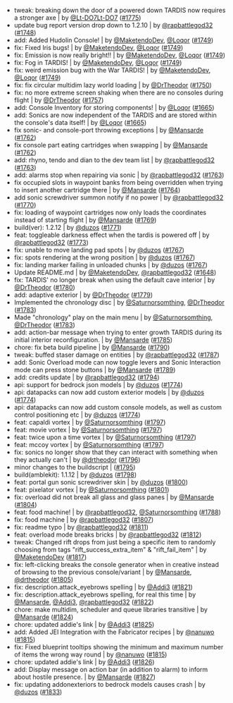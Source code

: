 - tweak: breaking down the door of a powered down TARDIS now requires a stronger axe | by [@Lt-DO7Lt-DO7](https://github.com/Lt-DO7) ([#1775](https://github.com/amblelabs/ait/pull/1775))
- update bug report version drop down to 1.2.10 | by [@rapbattlegod32](https://github.com/rapbattlegod32) ([#1748](https://github.com/amblelabs/ait/pull/1748))
- add: Added Hudolin Console! | by [@MaketendoDev](https://github.com/MaketendoDev), [@Loqor](https://github.com/Loqor) ([#1749](https://github.com/amblelabs/ait/pull/1749))
- fix: Fixed Iris bugs! | by [@MaketendoDev](https://github.com/MaketendoDev), [@Loqor](https://github.com/Loqor) ([#1749](https://github.com/amblelabs/ait/pull/1749))
- fix: Emission is now really bright!! | by [@MaketendoDev](https://github.com/MaketendoDev), [@Loqor](https://github.com/Loqor) ([#1749](https://github.com/amblelabs/ait/pull/1749))
- fix: Fog in TARDIS! | by [@MaketendoDev](https://github.com/MaketendoDev), [@Loqor](https://github.com/Loqor) ([#1749](https://github.com/amblelabs/ait/pull/1749))
- fix: weird emission bug with the War TARDIS! | by [@MaketendoDev](https://github.com/MaketendoDev), [@Loqor](https://github.com/Loqor) ([#1749](https://github.com/amblelabs/ait/pull/1749))
- fix: fix circular multidim lazy world loading | by [@DrTheodor](https://github.com/DrTheodor) ([#1750](https://github.com/amblelabs/ait/pull/1750))
- fix: no more extreme screen shaking when there are no consoles during flight | by [@DrTheodor](https://github.com/DrTheodor) ([#1757](https://github.com/amblelabs/ait/pull/1757))
- add: Console Inventory for storing components! | by [@Loqor](https://github.com/Loqor) ([#1665](https://github.com/amblelabs/ait/pull/1665))
- add: Sonics are now independent of the TARDIS and are stored within the console's data itself! | by [@Loqor](https://github.com/Loqor) ([#1665](https://github.com/amblelabs/ait/pull/1665))
- fix sonic- and console-port throwing exceptions | by [@Mansarde](https://github.com/Mansarde) ([#1762](https://github.com/amblelabs/ait/pull/1762))
- fix console part eating cartridges when swapping | by [@Mansarde](https://github.com/Mansarde) ([#1762](https://github.com/amblelabs/ait/pull/1762))
- add: rhyno, tendo and dian to the dev team list | by [@rapbattlegod32](https://github.com/rapbattlegod32) ([#1763](https://github.com/amblelabs/ait/pull/1763))
- add: alarms stop when repairing via sonic | by [@rapbattlegod32](https://github.com/rapbattlegod32) ([#1763](https://github.com/amblelabs/ait/pull/1763))
- fix occupied slots in waypoint banks from being overridden when trying to insert another cartridge there | by [@Mansarde](https://github.com/Mansarde) ([#1764](https://github.com/amblelabs/ait/pull/1764))
- add sonic screwdriver summon notify if no power | by [@rapbattlegod32](https://github.com/rapbattlegod32) ([#1770](https://github.com/amblelabs/ait/pull/1770))
- fix: loading of waypoint cartridges now only loads the coordinates instead of starting flight | by [@Mansarde](https://github.com/Mansarde) ([#1769](https://github.com/amblelabs/ait/pull/1769))
- build(ver): 1.2.12 | by [@duzos](https://github.com/duzos) ([#1771](https://github.com/amblelabs/ait/pull/1771))
- feat: toggleable darkness effect when the tardis is powered off | by [@rapbattlegod32](https://github.com/rapbattlegod32) ([#1773](https://github.com/amblelabs/ait/pull/1773))
- fix: unable to move landing pad spots | by [@duzos](https://github.com/duzos) ([#1767](https://github.com/amblelabs/ait/pull/1767))
- fix: spots rendering at the wrong position | by [@duzos](https://github.com/duzos) ([#1767](https://github.com/amblelabs/ait/pull/1767))
- fix: landing marker failing in unloaded chunks | by [@duzos](https://github.com/duzos) ([#1767](https://github.com/amblelabs/ait/pull/1767))
- Update README.md | by [@MaketendoDev](https://github.com/MaketendoDev), [@rapbattlegod32](https://github.com/rapbattlegod32) ([#1648](https://github.com/amblelabs/ait/pull/1648))
- fix: TARDIS' no longer break when using the default cave interior | by [@DrTheodor](https://github.com/DrTheodor) ([#1780](https://github.com/amblelabs/ait/pull/1780))
- add: adaptive exterior | by [@DrTheodor](https://github.com/DrTheodor) ([#1779](https://github.com/amblelabs/ait/pull/1779))
- Implemented the chronology disc | by [@Saturnorsomthing](https://github.com/Saturnorsomthing), [@DrTheodor](https://github.com/DrTheodor) ([#1783](https://github.com/amblelabs/ait/pull/1783))
- Made "chronology" play on the main menu | by [@Saturnorsomthing](https://github.com/Saturnorsomthing), [@DrTheodor](https://github.com/DrTheodor) ([#1783](https://github.com/amblelabs/ait/pull/1783))
- add: action-bar message when trying to enter growth TARDIS during its initial interior reconfiguration. | by [@Mansarde](https://github.com/Mansarde) ([#1785](https://github.com/amblelabs/ait/pull/1785))
- chore: fix beta build pipeline | by [@Mansarde](https://github.com/Mansarde) ([#1790](https://github.com/amblelabs/ait/pull/1790))
- tweak: buffed staser damage on entities | by [@rapbattlegod32](https://github.com/rapbattlegod32) ([#1787](https://github.com/amblelabs/ait/pull/1787))
- add: Sonic Overload mode can now toggle levers and Sonic Interaction mode can press stone buttons | by [@Mansarde](https://github.com/Mansarde) ([#1789](https://github.com/amblelabs/ait/pull/1789))
- add: credits update | by [@rapbattlegod32](https://github.com/rapbattlegod32) ([#1794](https://github.com/amblelabs/ait/pull/1794))
- api: support for bedrock json models | by [@duzos](https://github.com/duzos) ([#1774](https://github.com/amblelabs/ait/pull/1774))
- api: datapacks can now add custom exterior models | by [@duzos](https://github.com/duzos) ([#1774](https://github.com/amblelabs/ait/pull/1774))
- api: datapacks can now add custom console models, as well as custom control positioning etc | by [@duzos](https://github.com/duzos) ([#1774](https://github.com/amblelabs/ait/pull/1774))
- feat: capaldi vortex | by [@Saturnorsomthing](https://github.com/Saturnorsomthing) ([#1797](https://github.com/amblelabs/ait/pull/1797))
- feat: movie vortex | by [@Saturnorsomthing](https://github.com/Saturnorsomthing) ([#1797](https://github.com/amblelabs/ait/pull/1797))
- feat: twice upon a time vortex | by [@Saturnorsomthing](https://github.com/Saturnorsomthing) ([#1797](https://github.com/amblelabs/ait/pull/1797))
- feat: mccoy vortex | by [@Saturnorsomthing](https://github.com/Saturnorsomthing) ([#1797](https://github.com/amblelabs/ait/pull/1797))
- fix: sonics no longer show that they can interact with something when they actually can't | by [@drtheodor](https://github.com/drtheodor) ([#1796](https://github.com/amblelabs/ait/pull/1796))
- minor changes to the buildscript | ([#1795](https://github.com/amblelabs/ait/pull/1795))
- build(amblekit): 1.1.12 | by [@duzos](https://github.com/duzos) ([#1798](https://github.com/amblelabs/ait/pull/1798))
- feat: portal gun sonic screwdriver skin | by [@duzos](https://github.com/duzos) ([#1800](https://github.com/amblelabs/ait/pull/1800))
- feat: pixelator vortex | by [@Saturnorsomthing](https://github.com/Saturnorsomthing) ([#1801](https://github.com/amblelabs/ait/pull/1801))
- fix: overload did not break all glass and glass panes | by [@Mansarde](https://github.com/Mansarde) ([#1804](https://github.com/amblelabs/ait/pull/1804))
- feat: food machine! | by [@rapbattlegod32](https://github.com/rapbattlegod32), [@Saturnorsomthing](https://github.com/Saturnorsomthing) ([#1788](https://github.com/amblelabs/ait/pull/1788))
- fix: food machine | by [@rapbattlegod32](https://github.com/rapbattlegod32) ([#1807](https://github.com/amblelabs/ait/pull/1807))
- fix: readme typo | by [@rapbattlegod32](https://github.com/rapbattlegod32) ([#1811](https://github.com/amblelabs/ait/pull/1811))
- feat: overload mode breaks bricks | by [@rapbattlegod32](https://github.com/rapbattlegod32) ([#1812](https://github.com/amblelabs/ait/pull/1812))
- tweak: Changed rift drops from just being a specific item to randomly choosing from tags "rift_success_extra_item" & "rift_fail_item" | by [@MaketendoDev](https://github.com/MaketendoDev) ([#1817](https://github.com/amblelabs/ait/pull/1817))
- fix: left-clicking breaks the console generator when in creative instead of browsing to the previous console/variant | by [@Mansarde](https://github.com/Mansarde), [@drtheodor](https://github.com/drtheodor) ([#1805](https://github.com/amblelabs/ait/pull/1805))
- fix: description.attack_eyebrows spelling | by [@Addi3](https://github.com/Addi3) ([#1821](https://github.com/amblelabs/ait/pull/1821))
- fix: description.attack_eyebrows spelling, for real this time | by [@Mansarde](https://github.com/Mansarde), [@Addi3](https://github.com/Addi3), [@rapbattlegod32](https://github.com/rapbattlegod32) ([#1822](https://github.com/amblelabs/ait/pull/1822))
- chore: make multidim, scheduler and queue libraries transitive | by [@Mansarde](https://github.com/Mansarde) ([#1824](https://github.com/amblelabs/ait/pull/1824))
- chore: updated addie's link | by [@Addi3](https://github.com/Addi3) ([#1825](https://github.com/amblelabs/ait/pull/1825))
- add: Added JEI Integration with the Fabricator recipes | by [@nanuwo](https://github.com/nanuwo) ([#1815](https://github.com/amblelabs/ait/pull/1815))
- fix: Fixed blueprint tooltips showing the minimum and maximum number of items the wrong way round | by [@nanuwo](https://github.com/nanuwo) ([#1815](https://github.com/amblelabs/ait/pull/1815))
- chore: updated addie's link | by [@Addi3](https://github.com/Addi3) ([#1826](https://github.com/amblelabs/ait/pull/1826))
- add: Display message on action bar (in addition to alarm) to inform about hostile presence. | by [@Mansarde](https://github.com/Mansarde) ([#1827](https://github.com/amblelabs/ait/pull/1827))
- fix: updating addonexteriors to bedrock models causes crash | by [@duzos](https://github.com/duzos) ([#1833](https://github.com/amblelabs/ait/pull/1833))
